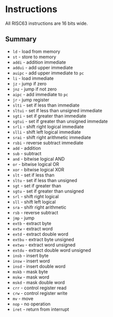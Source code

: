 # Instructions

All RISC63 instructions are 16 bits wide.

## Summary

* `ld` - load from memory
* `st` - store to memory
* `addi` - addition immediate
* `addui` - add upper immediate
* `auipc` - add upper immediate to `pc`
* `li` - load immediate
* `jz` - jump if zero
* `jnz` - jump if not zero
* `aipc` - add immediate to `pc`
* `jr` - jump register
* `slti` - set if less than immediate
* `sltui` - set if less than unsigned immediate
* `sgti` - set if greater than immediate
* `sgtui` - set if greater than unsigned immedate
* `srli` - shift right logical immediate
* `slli` - shift left logical immediate
* `srai` - shift right arithmetic immediate
* `rsbi` - reverse subtract immediate
* `add` - addition
* `sub` - subtract
* `and` - bitwise logical AND
* `or` - bitwise logical OR
* `xor` - bitwise logical XOR
* `slt` - set if less than
* `sltu` - set if less than unsigned
* `sgt` - set if greater than
* `sgtu` - set if greater than unsigned
* `srl` - shift right logical
* `sll` - shift left logical
* `sra` - shifr right arithmetic
* `rsb` - reverse subtract
* `jmp` - jump
* `extb` - extract byte
* `extw` - extract word
* `extd` - extract double word
* `extbu` - extract byte unsigned
* `extwu` - extract word unsigned
* `extdu` - extract double word unsigned
* `insb` - insert byte
* `insw` - insert word
* `insd` - insert double word
* `mskb` - mask byte
* `mskw` - mask word
* `mskd` - mask double word
* `crr` - control register read
* `crw` - control register write
* `mv` - move
* `nop` - no operation
* `iret` - return from interrupt
